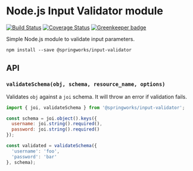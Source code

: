 # Node.js Input Validator module

[![Build Status](https://travis-ci.org/Springworks/node-input-validator.png?branch=master)](https://travis-ci.org/Springworks/node-validator)
[![Coverage Status](https://coveralls.io/repos/Springworks/node-input-validator/badge.png?branch=master)](https://coveralls.io/r/Springworks/node-input-validator?branch=master)
[![Greenkeeper badge](https://badges.greenkeeper.io/Springworks/node-input-validator.svg)](https://greenkeeper.io/)

Simple Node.js module to validate input parameters.

```
npm install --save @springworks/input-validator
```

## API

### `validateSchema(obj, schema, resource_name, options)`

Validates `obj` against a `joi` schema. It will throw an error if validation fails.

```js
import { joi, validateSchema } from '@springworks/input-validator';

const schema = joi.object().keys({
  username: joi.string().required(),
  password: joi.string().required()
});

const validated = validateSchema({
  'username': 'foo',
  'password': 'bar'
}, schema);
```
